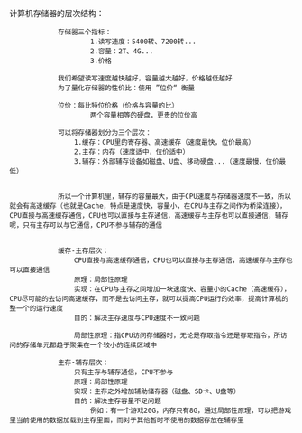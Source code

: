 计算机存储器的层次结构：

				存储器三个指标：
						1.读写速度：5400转、7200转...
						2.容量：2T、4G...
						3.价格

				我们希望读写速度越快越好，容量越大越好，价格越低越好
				为了量化存储器的性价比：使用 ”位价“ 衡量

				位价：每比特位价格（价格与容量的比）
						两个容量相等的硬盘，更贵的位价高

				可以将存储器划分为三个层次：
					1.缓存：CPU里的寄存器、高速缓存（速度最快，位价最高）
					2.主存：内存（速度适中，位价适中）
					3.辅存：外部辅存设备如磁盘、U盘、移动硬盘...（速度最慢、位价最低）


				所以一个计算机里，辅存的容量最大，由于CPU速度与存储器速度不一致，所以就会有高速缓存（也就是Cache，特点是速度快，容量小，在CPU与主存之间作为桥梁连接），CPU直接与高速缓存通信，CPU也可以直接与主存通信，高速缓存与主存也可以直接通信，辅存呢，只有主存可以与它通信，CPU不参与辅存的通信


				缓存-主存层次：
					CPU直接与高速缓存通信，CPU也可以直接与主存通信，高速缓存与主存也可以直接通信
					原理：局部性原理
					实现：在CPU与主存之间增加一块速度快、容量小的Cache（高速缓存），CPU尽可能的去访问高速缓存，而不是去访问主存，就可以提高CPU运行的效率，提高计算机的整一个的运行速度
					目的：解决主存速度与CPU速度不一致问题

					局部性原理：指CPU访问存储器时，无论是存取指令还是存取指令，所访问的存储单元都趋于聚集在一个较小的连续区域中

				主存-辅存层次：
					只有主存与辅存通信，CPU不参与
					原理：局部性原理
					实现：主存之外增加辅助储存器（磁盘、SD卡、U盘等）
					目的：解决主存容量不足问题
						例如：有一个游戏20G，内存只有8G，通过局部性原理，可以把游戏里当前使用的数据加载到主存里面，而对于其他暂时不使用的数据存放在辅存里
					

				